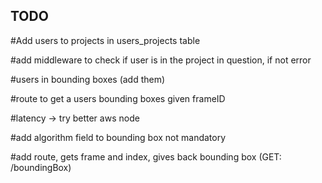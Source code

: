 ## TODO

#Add users to projects in users_projects table

#add middleware to check if user is in the project in question, if not error

#users in bounding boxes (add them)

#route to get a users bounding boxes given frameID

#latency -> try better aws node

#add algorithm field to bounding box not mandatory

#add route, gets frame and index, gives back bounding box (GET: /boundingBox)